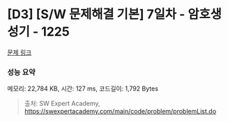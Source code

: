 # [D3] [S/W 문제해결 기본] 7일차 - 암호생성기 - 1225 

[문제 링크](https://swexpertacademy.com/main/code/problem/problemDetail.do?contestProbId=AV14uWl6AF0CFAYD) 

### 성능 요약

메모리: 22,784 KB, 시간: 127 ms, 코드길이: 1,792 Bytes



> 출처: SW Expert Academy, https://swexpertacademy.com/main/code/problem/problemList.do